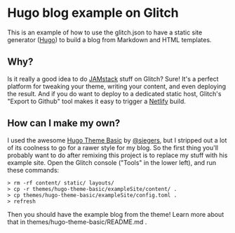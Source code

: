 # Hugo blog example on Glitch

This is an example of how to use the glitch.json to have a static site generator ([Hugo](https://gohugo.io/)) to build a blog from Markdown and HTML templates.

## Why?

Is it really a good idea to do [JAMstack](https://jamstack.org/) stuff on Glitch? Sure! It's a perfect platform for tweaking your theme, writing your content, and even deploying the result. And if you do want to deploy to a dedicated static host, Glitch's "Export to Github" tool makes it easy to trigger a [Netlify](https://netlify.com/) build.

## How can I make my own?

I used the awesome [Hugo Theme Basic](https://github.com/siegerts/hugo-theme-basic) by [@siegers](https://twitter.com/siegerts), but I stripped out a lot of its coolness to go for a rawer style for my blog.
So the first thing you'll probably want to do after remixing this project is to replace my stuff with his example site.
Open the Glitch console ("Tools" in the lower left), and run these commands:

```
> rm -rf content/ static/ layouts/
> cp -r themes/hugo-theme-basic/exampleSite/content/ .
> cp themes/hugo-theme-basic/exampleSite/config.toml .
> refresh
```

Then you should have the example blog from the theme! Learn more about that in themes/hugo-theme-basic/README.md .
